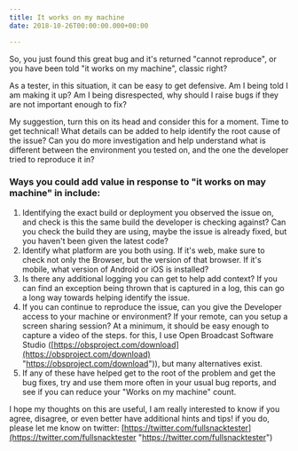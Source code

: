 ```yaml
---
title: It works on my machine
date: 2018-10-26T00:00:00.000+00:00

---
```

So, you just found this great bug and it's returned "cannot reproduce", or you have been told "it works on my machine", classic right?

As a tester, in this situation, it can be easy to get defensive. Am I being told I am making it up? Am I being disrespected, why should I raise bugs if they are not important enough to fix?

My suggestion, turn this on its head and consider this for a moment. Time to get technical! What details can be added to help identify the root cause of the issue? Can you do more investigation and help understand what is different between the environment you tested on, and the one the developer tried to reproduce it in?

### Ways you could add value in response to "it works on may machine" in include:

1. Identifying the exact build or deployment you observed the issue on, and check is this the same build the developer is checking against? Can you check the build they are using, maybe the issue is already fixed, but you haven't been given the latest code?
2. Identify what platform are you both using. If it's web, make sure to check not only the Browser, but the version of that browser. If it's mobile, what version of Android or iOS is installed?
3. Is there any additional logging you can get to help add context? If you can find an exception being thrown that is captured in a log, this can go a long way towards helping identify the issue.
4. If you can continue to reproduce the issue, can you give the Developer access to your machine or environment? If your remote, can you setup a screen sharing session? At a minimum, it should be easy enough to capture a video of the steps. for this, I use Open Broadcast Software Studio ([https://obsproject.com/download](https://obsproject.com/download) "https://obsproject.com/download")), but many alternatives exist.
5. If any of these have helped get to the root of the problem and get the bug fixes, try and use them more often in your usual bug reports, and see if you can reduce your "Works on my machine" count.

I hope my thoughts on this are useful, I am really interested to know if you agree, disagree, or even better have additional hints and tips! if you do, please let me know on twitter: [https://twitter.com/fullsnacktester](https://twitter.com/fullsnacktester "https://twitter.com/fullsnacktester")